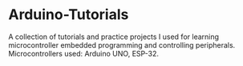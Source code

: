 # Arduino-Tutorials
A collection of tutorials and practice projects I used for learning microcontroller embedded programming and controlling peripherals. 
Microcontrollers used: Arduino UNO, ESP-32.
